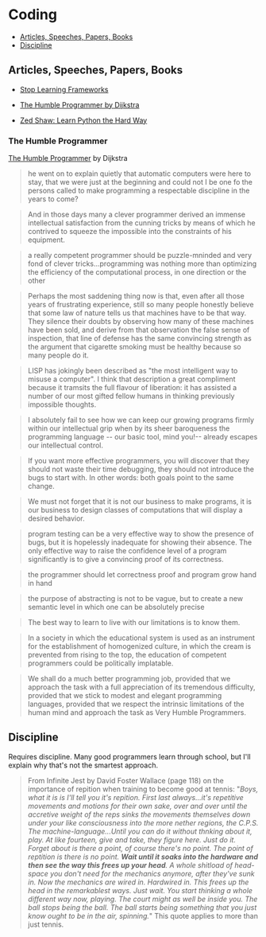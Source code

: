 # Coding

* [Articles, Speeches, Papers, Books](#general)
* [Discipline](#discipline)

## Articles, Speeches, Papers, Books <a name="general"></a>

* [Stop Learning Frameworks](https://sizovs.net/2018/12/17/stop-learning-frameworks/)

* [The Humble Programmer by Dijkstra](#humbleprogrammer)
* [Zed Shaw: Learn Python the Hard Way](https://learnpythonthehardway.org/book/intro.html)

### The Humble Programmer <a name= "humbleprogrammer"></a>
[The Humble Programmer](https://www.cs.utexas.edu/users/EWD/ewd03xx/EWD340.PDF) by Dijkstra 

> he went on to explain quietly that automatic computers were here to stay, that we were just at the beginning and could not I be one fo the persons called to make programming a respectable discipline in the years to come?

> And in those days many a clever programmer derived an immense intellectual satisfaction from the cunning tricks by means of which he contrived to squeeze the impossible into the constraints of his equipment.

> a really competent programmer should be puzzle-mninded and very fond of clever tricks...programming was nothing more than optimizing the efficiency of the computational process, in one direction or the other

> Perhaps the most saddening thing now is that, even after all those years of frustrating experience, still so many people honestly believe that some law of nature tells us that machines have to be that way. They silence their doubts by observing how many of these machines have been sold, and derive from that observation the false sense of inspection, that line of defense has the same convincing strength as the argument that cigarette smoking must be healthy because so many people do it.

> LISP has jokingly been described as "the most intelligent way to misuse a computer". I think that description a great compliment because it tramsits the full flavour of liberation: it has assisted a number of our most gifted fellow humans in thinking previously impossible thoughts.

> I absolutely fail to see how we can keep our growing programs firmly within our intellectual grip when by its sheer baroqueness the programming language -- our basic tool, mind you!-- already escapes our intellectual control.

> If you want more effective programmers, you will discover that they should not waste their time debugging, they should not introduce the bugs to start with. In other words: both goals point to the same change.

> We must not forget that it is not our business to make programs, it is our business to design classes of computations that will display a desired behavior.

> program testing can be a very effective way to show the presence of bugs, but it is hopelessly inadequate for showing their absence. The only effective way to raise the confidence level of a program significantly is to give a convincing proof of its correctness.

> the programmer should let correctness proof and program grow hand in hand

> the purpose of abstracting is not to be vague, but to create a new semantic level in which one can be absolutely precise

> The best way to learn to live with our limitations is to know them. 

> In a society in which the educational system is used as an instrument for the establishment of homogenized culture, in which the cream is prevented from rising to the top, the education of competent programmers could be politically implatable.

> We shall do a much better programming job, provided that we approach the task with a full appreciation of its tremendous difficulty, provided that we stick to modest and elegant programming languages, provided that we respect the intrinsic limitations of the human mind and approach the task as Very Humble Programmers.

## Discipline <a name="discipline"></a>
Requires discipline. Many good programmers learn through school, but I'll explain why that's not the smartest approach.

> From Infinite Jest by David Foster Wallace (page 118) on the importance of repition when training to become good at tennis: "*Boys, what it is is I'll tell you it's repition. First last always...it's repetitive movements and motions for their own sake, over and over until the accretive weight of the reps sinks the movements themselves down under your like consciousness into the more nether regions, the C.P.S. The machine-language...Until you can do it without thnking about it, play. At like fourteen, give and take, they figure here. Just do it. Forget about is there a point, of course there's no point. The point of reptition is there is no point. **Wait until it soaks into the hardware and then see the way this frees up your head**. A whole shitload of head-space you don't need for the mechanics anymore, after they've sunk in. Now the mechanics are wired in. Hardwired in. This frees up the head in the remarkablest ways. Just wait. You start thinking a whole different way now, playing. The court might as well be inside you. The ball stops being the ball. The ball starts being something that you just know ought to be in the air, spinning.*" This quote applies to more than just tennis.